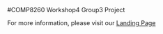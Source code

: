 #COMP8260 Workshop4 Group3 Project

For more information, please visit our [Landing Page](https://urbanisation-in-africa.webflow.io/)

